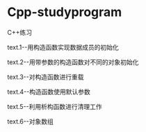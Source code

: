 # Cpp-studyprogram
C++练习

text.1--用构造函数实现数据成员的初始化

text.2--用带参数的构造函数对不同的对象初始化

text.3--对构造函数进行重载

text.4--构造函数使用默认参数

text.5--利用析构函数进行清理工作

text.6--对象数组

